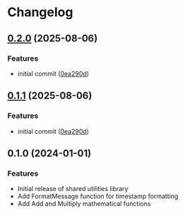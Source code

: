# Changelog

## [0.2.0](https://github.com/negtak/monorepo-release-please/compare/shared/v0.1.1...shared/v0.2.0) (2025-08-06)


### Features

* initial commit ([0ea290d](https://github.com/negtak/monorepo-release-please/commit/0ea290d9c2dd7c5f9bea89fb3777d5eeaff78c18))

## [0.1.1](https://github.com/negtak/monorepo-release-please/compare/shared-v0.1.0...shared-v0.1.1) (2025-08-06)


### Features

* initial commit ([0ea290d](https://github.com/negtak/monorepo-release-please/commit/0ea290d9c2dd7c5f9bea89fb3777d5eeaff78c18))

## 0.1.0 (2024-01-01)

### Features

* Initial release of shared utilities library
* Add FormatMessage function for timestamp formatting
* Add Add and Multiply mathematical functions
